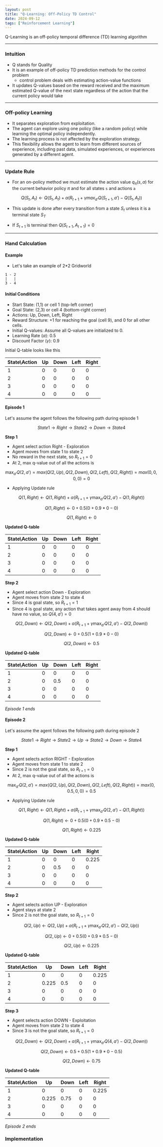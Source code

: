 ```yaml
---
layout: post
title: "Q-Learning: Off-Policy TD Control"
date: 2024-09-12
tags: ["Reinforcement Learning"]
---
```


Q-Learning is an off-policy temporal difference (TD) learning algorithm

---
### Intuition

- Q stands for Quality
- It is an example of off-policy TD prediction methods for the control problem
    - control problem deals with estimating action-value functions
-  It updates Q-values based on the reward received and the maximum estimated Q-value of the next state regardless of the action that the current policy would take

---

### Off-policy Learning

- It separates exploration from exploitation. 
- The agent can explore using one policy (like a random policy) while learning the optimal policy independently. 
- The learning process is not affected by the exploration strategy.
- This flexibility allows the agent to learn from different sources of experience, including past data, simulated experiences, or experiences generated by a different agent.

---

### Update Rule

- For an on-policy method we must estimate the action value $q_{\pi}(s, a)$ for the current behavior policy $\pi$ and for all states `s` and actions `a`

$$ {Q}(S_t,A_t) \leftarrow {Q}(S_t,A_t) + \alpha \left (R_{t+1} + \gamma max_{a'}Q(S_{t+1},a') - {Q}(S_t,A_t) \right ) $$

- This update is done after every transition from a state $S_t$ unless it is a terminal state $S_T$

- If $S_{t+1}$ is terminal then $Q(S_{t+1},A_{t+1}) = 0$

---

### Hand Calculation

#### Example

- Let's take an example of 2*2 Gridworld 

```
1 - 2
|   |
3 - 4
```

#### Initial Conditions
- Start State: (1,1) or cell 1 (top-left corner)
- Goal State: (2,3) or cell 4 (bottom-right corner)
- Actions: Up, Down, Left, Right
- Reward Structure: +1 for reaching the goal (cell 9), and 0 for all other cells.
- Initial Q-values: Assume all Q-values are initialized to 0.
- Learning Rate ($\alpha$): 0.5
- Discount Factor ($\gamma$): 0.9

Initial Q-table looks like this

| State\Action | Up | Down | Left | Right |
| - | - | - | - | - |
| 1 | 0 | 0 | 0 | 0 |
| 2 | 0 | 0 | 0 | 0 |
| 3 | 0 | 0 | 0 | 0 |
| 4 | 0 | 0 | 0 | 0 |

#### Episode 1

Let's assume the agent follows the following path during episode 1

$$ State 1 \rightarrow Right \rightarrow State 2 \rightarrow Down \rightarrow State 4 $$

**Step 1**

- Agent select action Right - Exploration
- Agent moves from state 1 to state 2
- No reward in the next state, so $R_{t+1} = 0$
- At 2, max q-value out of all the actions is 

$$ \max_{a'} Q(2,a') = max(Q(2,Up), Q(2,Down), Q(2,Left),Q(2,Right)) = max(0,0,0,0) = 0 $$

- Applying Update rule

$$ {Q}(1,Right) \leftarrow {Q}(1,Right) + \alpha \left (R_{t+1} + \gamma \max_{a'} Q(2,a') - {Q}(1,Right) \right ) $$

$$ {Q}(1,Right) \leftarrow 0 + 0.5(0 + 0.9*0 - 0) $$

$$ {Q}(1,Right) \leftarrow 0 $$

**Updated Q-table**

| State\Action | Up | Down | Left | Right |
| - | - | - | - | - |
| 1 | 0 | 0 | 0 | 0 |
| 2 | 0 | 0 | 0 | 0 |
| 3 | 0 | 0 | 0 | 0 |
| 4 | 0 | 0 | 0 | 0 |

**Step 2**

- Agent select action Down - Exploration
- Agent moves from state 2 to state 4
- Since 4 is goal state, so $R_{t+1} = 1$
- Since 4 is goal state, any action that takes agent away from 4 should have no value, so $Q(4,a') = 0$

$$ {Q}(2,Down) \leftarrow {Q}(2,Down) + \alpha \left (R_{t+1} + \gamma \max_{a'} Q(2,a') - {Q}(2,Down) \right ) $$

$$ {Q}(2,Down) \leftarrow 0 + 0.5(1 + 0.9*0 - 0) $$

$$ {Q}(2,Down) \leftarrow 0.5 $$

**Updated Q-table**

| State\Action | Up | Down | Left | Right |
| - | - | - | - | - |
| 1 | 0 | 0 | 0 | 0 |
| 2 | 0 | 0.5 | 0 | 0 |
| 3 | 0 | 0 | 0 | 0 |
| 4 | 0 | 0 | 0 | 0 |

_Episode 1 ends_

#### Episode 2

Let's assume the agent follows the following path during episode 2

$$ State 1 \rightarrow Right \rightarrow State 2 \rightarrow Up \rightarrow State 2 \rightarrow Down \rightarrow State 4 $$

**Step 1**

- Agent selects action RIGHT - Exploration
- Agent moves from state 1 to state 2
- Since 2 is not the goal state, so $R_{t+1} = 0$
- At 2, max q-value out of all the actions is 

$$ \max_{a'} Q(2,a') = max(Q(2,Up), Q(2,Down), Q(2,Left),Q(2,Right)) = max(0,0.5,0,0) = 0.5 $$

- Applying Update rule

$$ {Q}(1,Right) \leftarrow {Q}(1,Right) + \alpha \left (R_{t+1} + \gamma \max_{a'} Q(2,a') - {Q}(1,Right) \right ) $$

$$ {Q}(1,Right) \leftarrow 0 + 0.5(0 + 0.9*0.5 - 0) $$

$$ {Q}(1,Right) \leftarrow 0.225 $$

**Updated Q-table**

| State\Action | Up | Down | Left | Right |
| - | - | - | - | - |
| 1 | 0 | 0 | 0 | 0.225 |
| 2 | 0 | 0.5 | 0 | 0 |
| 3 | 0 | 0 | 0 | 0 |
| 4 | 0 | 0 | 0 | 0 |

**Step 2**

- Agent selects action UP - Exploration
- Agent stays at state 2
- Since 2 is not the goal state, so $R_{t+1} = 0$

$$ {Q}(2,Up) \leftarrow {Q}(2,Up) + \alpha \left (R_{t+1} + \gamma \max_{a'} Q(2,a') - {Q}(2,Up) \right ) $$

$$ {Q}(2,Up) \leftarrow 0 + 0.5(0 + 0.9*0.5 - 0) $$

$$ {Q}(2,Up) \leftarrow 0.225 $$

**Updated Q-table**

| State\Action | Up | Down | Left | Right |
| - | - | - | - | - |
| 1 | 0 | 0 | 0 | 0.225 |
| 2 | 0.225 | 0.5 | 0 | 0 |
| 3 | 0 | 0 | 0 | 0 |
| 4 | 0 | 0 | 0 | 0 |

**Step 3**

- Agent selects action DOWN - Exploitation
- Agent moves from state 2 to state 4
- Since 3 is not the goal state, so $R_{t+1} = 0$

$$ {Q}(2,Down) \leftarrow {Q}(2,Down) + \alpha \left (R_{t+1} + \gamma \max_{a'} Q(4,a') - {Q}(2,Down) \right ) $$

$$ {Q}(2,Down) \leftarrow 0.5 + 0.5(1 + 0.9*0 - 0.5) $$

$$ {Q}(2,Down) \leftarrow 0.75 $$

**Updated Q-table**

| State\Action | Up | Down | Left | Right |
| - | - | - | - | - |
| 1 | 0 | 0 | 0 | 0.225 |
| 2 | 0.225 | 0.75 | 0 | 0 |
| 3 | 0 | 0 | 0 | 0 |
| 4 | 0 | 0 | 0 | 0 |

_Episode 2 ends_

### Implementation

```

```